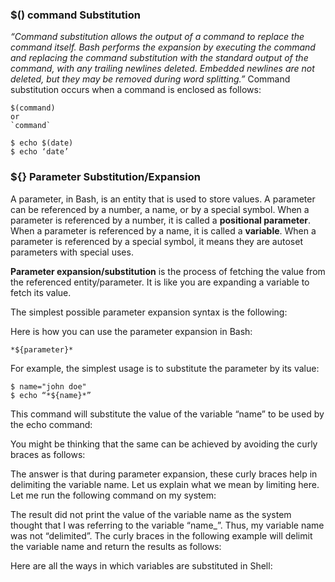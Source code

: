 ### $() command Substitution



*“Command substitution allows the output of a command to replace the command itself. Bash performs the expansion by executing the command and replacing the command substitution with the standard output of the command, with any trailing newlines deleted. Embedded newlines are not deleted, but they may be removed during word splitting.”* Command substitution occurs when a command is enclosed as follows:



``` shell
$(command)
or
`command`

$ echo $(date)
$ echo ‘date’
```





### ${} Parameter Substitution/Expansion

A parameter, in Bash, is an entity that is used to store values. A parameter can be referenced by a number, a name, or by a special symbol. When a parameter is referenced by a number, it is called a **positional parameter**. When a parameter is referenced by a name, it is called a **variable**. When a parameter is referenced by a special symbol, it means they are autoset parameters with special uses.

**Parameter expansion/substitution** is the process of fetching the value from the referenced entity/parameter. It is like you are expanding a variable to fetch its value.



The simplest possible parameter expansion syntax is the following:

Here is how you can use the parameter expansion in Bash:

``` shell
*${parameter}*
```



For example, the simplest usage is to substitute the parameter by its value:

``` shell
$ name="john doe"
$ echo “*${name}*”
```



This command will substitute the value of the variable “name” to be used by the echo command:

You might be thinking that the same can be achieved by avoiding the curly braces as follows:





The answer is that during parameter expansion, these curly braces help in delimiting the variable name. Let us explain what we mean by limiting here. Let me run the following command on my system:



The result did not print the value of the variable name as the system thought that I was referring to the variable “name_”. Thus, my variable name was not “delimited”. The curly braces in the following example will delimit the variable name and return the results as follows:



Here are all the ways in which variables are substituted in Shell:




